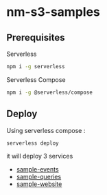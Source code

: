 # nm-s3-samples

## Prerequisites

Serverless

```bash
npm i -g serverless
```

Serverless Compose

```bash
npm i -g @serverless/compose
```

## Deploy

Using serverless compose :

```bash
serverless deploy
```

it will deploy 3 services

- [sample-events](./sample-events/)
- [sample-queries](./sample-queries/)
- [sample-website](./sample-website/)
